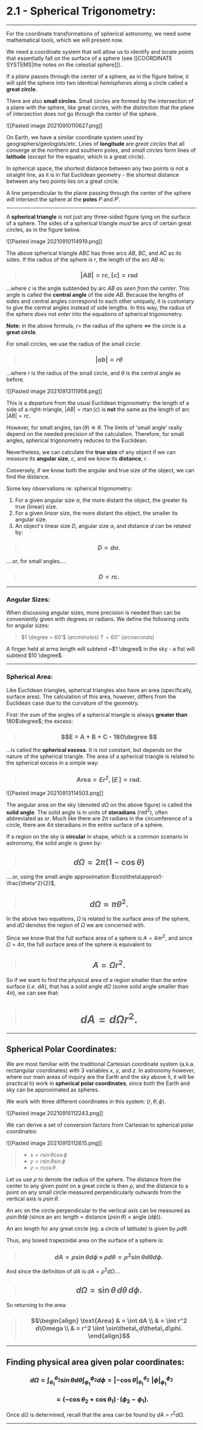 # 2.1 - Spherical Trigonometry: 

___

For the coordinate transformations of spherical astronomy, we need some mathematical tools, which we will present now. 

We need a coordinate system that will allow us to identify and locate points that essentially fall on the surface of a sphere (see [[COORDINATE SYSTEMS|the notes on the celestial sphere]]).

If a *plane* passes through the center of a sphere, as in the figure below, it will split the sphere into two identical *hemispheres* along a circle called a **great circle**. 

There are also **small circles**. Small circles are formed by the intersection of a plane with the sphere, like great circles, with the distinction that the plane of intersection does *not* go through the center of the sphere.  


![[Pasted image 20210910110627.png]]


On Earth, we have a similar coordinate system used by geographers/geologists/etc. Lines of **longitude** are *great circles* that all converge at the northern and southern poles, and *small circles* form lines of **latitude** (except for the equator, which is a great circle). 


In spherical space, the shortest distance between any two points is not a straight line, as it is in flat Euclidean geometry - the shortest distance between any two points lies on a great circle. 

A line perpendicular to the plane passing through the center of the sphere will intersect the sphere at the **poles** $P$ and $P'$. 

***

A **spherical triangle** is not just any three-sided figure lying on the surface of a sphere. The sides of a spherical triangle *must* be arcs of certain great circles, as in the figure below. 

![[Pasted image 20210910114919.png]]

The above spherical triangle *ABC* has three arcs *AB*, *BC*, and *AC* as its sides. If the radius of the sphere is *r*, the length of the arc *AB* is:

> ### $$|AB| = rc, [c]=\text{rad}$$

...where *c* is the angle subtended by arc *AB* *as seen from the center*.  This angle is called the **central angle** of the side *AB*. Because the lengths of sides and central angles correspond to each other uniquely, it is customary to give the central angles instead of side lengths. In this way, the radius of the sphere *does not enter* into the equations of spherical trigonometry.

**Note:** in the above formula, $r =$ the radius of the sphere $\iff$ the circle is a **great circle**. 

For small circles, we use the radius of the small circle:

> ### $$|ab|= r \theta $$

...where *r* is the radius of the small circle, and $\theta$ is the central angle as before. 

![[Pasted image 20210913111958.png]]

This is a departure from the usual Euclidean trigonometry: the length of a side of a right-triangle, $|AB| =r \tan(c)$ is **not** the same as the length of arc $|AB|=rc$.

However, for small angles, $\tan(\theta)\approxeq \theta$. The limits of 'small angle' really depend on the needed precision of the calculation. Therefore, for small angles, spherical trigonometry reduces to the Euclidean. 

Nevertheless, we can calculate the **true size** of any object if we can measure its **angular size**, *c*, and we know its **distance**, *r*. 

Conversely, if we know both the angular and true size of the object, we can find the distance. 

Some key observations re: spherical trigonometry:

1. For a given angular size $\alpha$, the more distant the object, the greater its true (linear) size.
2. For a given *linear* size, the more distant the object, the smaller its angular size.
3. An object's linear size *D*, angular size $\alpha$, and distance *d* can be related by:

> ### $$D = d \alpha. $$

....or, for small angles....

> ### $$D = rc. $$

***

### Angular Sizes:
When discussing angular sizes, more precision is needed than can be conveniently given with degrees or radians. We define the following units for angular sizes:


> $1 \degree = 60'$ (arcminutes)
> $1' = 60''$ (arcseconds)

A finger held at arms length will subtend ~$1 \degree$ in the sky - a fist will subtend $10 \degree$. 

***

### Spherical Area:

Like Euclidean triangles, spherical triangles also have an area (specifically, surface area). The calculation of this area, however, differs from the Euclidean case due to the curvature of the geometry.

First: the sum of the angles of a spherical triangle is always **greater than** 180$\degree$; the excess:

> ### $$E = A + B + C - 180\degree $$

...is called the **spherical excess**. It is not constant, but depends on the nature of the spherical triangle. The area of a spherical triangle is related to the spherical excess in a simple way:

> ### $$\text{Area} = Er^2, \, [E\,] = \text{rad}. $$


![[Pasted image 20210913114503.png]]

The angular area on the sky (denoted $d\Omega$ on the above figure) is called the **solid angle**. The solid angle is in units of **steradians** ($\text{rad}^2$), often abbreviated as *sr*. Much like there are $2\pi$ radians in the circumference of a circle, there are $4\pi$ steradians in the entire surface of a sphere. 

If a region on the sky is **circular** in shape, which is a common scenario in astronomy, the solid angle is given by:

> ## $$d\Omega= 2\pi (1-\cos\theta)$$

....or, using the small angle approximation $\cos\theta\approx1-\frac{\theta^2}{2}$,

> ## $$d\Omega	\approx \pi \theta^2.$$

In the above two equations, $\Omega$ is related to the surface area of the sphere, and $d\Omega$ denotes the region of $\Omega$ we are concerned with. 

Since we know that the full surface area of a sphere is $A = 4 \pi r^2$, and since $\Omega = 4\pi$, the full surface area of the sphere is equivalent to:

> ## $$A = \Omega r^2. $$

So if we want to find the physical area of a region smaller than the entire surface (*i.e.* $dA$), that has a solid angle $d\Omega$ (some solid angle smaller than $4\pi$), we can see that:

> # $$dA = d\Omega r^2. $$

***

 ## Spherical Polar Coordinates:
 
 We are most familiar with the traditional Cartesian coordinate system (a.k.a. rectangular coordinates) with 3 variables *x*, *y*, and *z*.  In astronomy however, where our main areas of inquiry are the Earth and the sky above it, it will be practical to work in **spherical polar coordinates**, since both the Earth and sky can be approximated as spheres. 
 
 We work with three different coordinates in this system: ($r,\,\theta,\,\phi$).
 
 ![[Pasted image 20210915112243.png]]
 
 
 We can derive a set of conversion factors from Cartesian to spherical polar coordinates:
 
  ![[Pasted image 20210915112615.png]]
  
  > - $x =r \sin\theta\cos\phi$
  > - $y = r\sin\theta\sin\phi$
  > - $z =r\cos\theta$.
  
  
  Let us use $\rho$ to denote the radius of the sphere. The distance from the center to any given point on a great circle is then $\rho$, and the distance to a point on any small circle measured perpendicularly outwards from the vertical axis is $\rho\sin\theta$. 
  
  An arc on the circle perpendicular to the vertical axis can be measured as $\rho\sin\theta d\phi$ (since an arc length  = distance ($\rho\sin\theta$) $\times$ angle ($d\phi$)).
  
  An arc length for any great circle (eg. a circle of latitude) is given by $\rho d\theta$.
  
  Thus, any boxed trapezoidal area on the surface of a sphere is: 
  
  > ### $$dA = \rho\sin\theta d\phi\,\times\,\rho d\theta = \rho^2\sin\theta d\theta d\phi. $$

And since the definition of $dA$ is $dA = \rho^2 d\Omega$....


> ## $$d\Omega = \sin\theta \,d\theta \,d\phi.$$
 
 
So returning to the area:

> ### $$\begin{align} \text{Area} & = \int dA \\ & = \int r^2 d\Omega \\ & = r^2 \iint \sin\theta\,d\theta\,d\phi.	 \end{align}$$
  
  ***
  
  
 
  
  ## Finding physical area given polar coordinates:
  
  ### $$d\Omega = \int_{\theta_1}^{\theta_2}\sin\theta d\theta \int_{\phi_1}^{\phi_2}d\phi = |-\cos\theta|_{\theta_1}^{\theta_2}\,\, |\phi|_{\phi_1}^{\phi_2}$$
  
  ### $$= (-\cos\theta_2 + \cos\theta_1)\, \cdot \, (\phi_2 - \phi_1).$$
  
  Once $d\Omega$ is determined, recall that the area can be found by $dA = r^2 d\Omega$. 
  
  ***
  

  
  